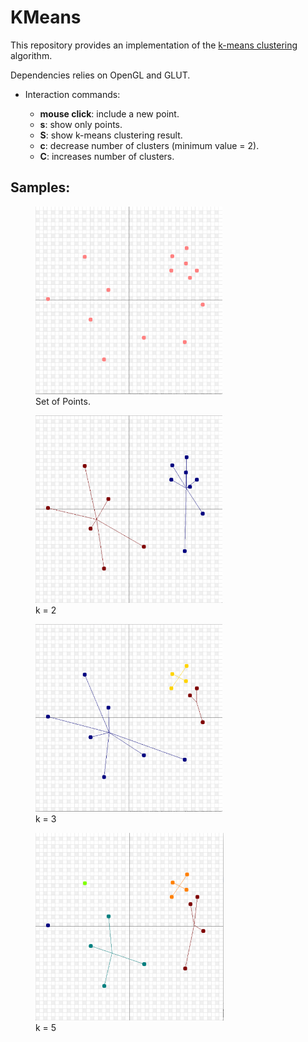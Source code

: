 # KMeans

This repository provides an implementation of the [k-means clustering](https://en.wikipedia.org/wiki/K-means_clustering) algorithm.

Dependencies relies on OpenGL and GLUT.

* Interaction commands:

  - **mouse click**: include a new point.
  - **s**: show only points.
  - **S**: show k-means clustering result.
  - **c**: decrease number of clusters (minimum value = 2).
  - **C**: increases number of clusters.

## Samples:

<figure>
  <img src="https://github.com/paulaceccon/KMeans/blob/master/Sample/points.png" alt="Points" height="300px">
  <figcaption>Set of Points.</figcaption>
</figure> 

<figure>
  <img src="https://github.com/paulaceccon/KMeans/blob/master/Sample/clusters%3D2.png" alt="k=2" height="300px">
  <figcaption>k = 2</figcaption>
</figure> 

<figure>
  <img src="https://github.com/paulaceccon/KMeans/blob/master/Sample/clusters%3D3.png" alt="k=3" height="300px">
  <figcaption>k = 3</figcaption>
</figure> 

<figure>
  <img src="https://github.com/paulaceccon/KMeans/blob/master/Sample/clusters%3D5.png" alt="k=5" height="300px">
  <figcaption>k = 5</figcaption>
</figure> 


